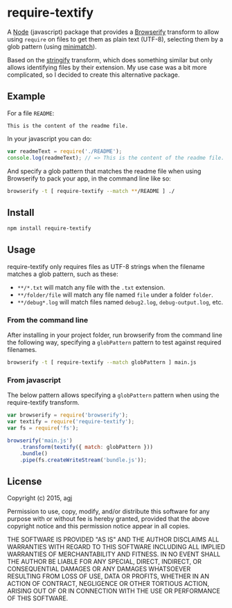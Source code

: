 
require-textify
===============

A [Node][node] (javascript) package that provides a [Browserify][browserify] transform to allow using `require` on files to get them as plain text (UTF-8), selecting them by a glob pattern (using [minimatch][minimatch]).

Based on the [stringify][stringify] transform, which does something similar but only allows identifying files by their extension. My use case was a bit more complicated, so I decided to create this alternative package.

[node]: https://nodejs.org/
[browserify]: http://browserify.org/
[minimatch]: https://github.com/isaacs/minimatch
[stringify]: https://github.com/JohnPostlethwait/stringify


## Example

For a file `README`:

```
This is the content of the readme file.
```

In your javascript you can do:

```js
var readmeText = require('./README');
console.log(readmeText); // => This is the content of the readme file.
```

And specify a glob pattern that matches the readme file when using Browserify to pack your app, in the command line like so:

```sh
browserify -t [ require-textify --match **/README ] ./
```


## Install

```sh
npm install require-textify
```


## Usage

require-textify only requires files as UTF-8 strings when the filename matches a glob pattern, such as these:

* `**/*.txt` will match any file with the `.txt` extension.
* `**/folder/file` will match any file named `file` under a folder `folder`.
* `**/debug*.log` will match files named `debug2.log`, `debug-output.log`, etc.

### From the command line

After installing in your project folder, run browserify from the command line the following way, specifying a `globPattern` pattern to test against required filenames.

```sh
browserify -t [ require-textify --match globPattern ] main.js
```

### From javascript

The below pattern allows specifying a `globPattern` pattern when using the require-textify transform.

```js
var browserify = require('browserify');
var textify = require('require-textify');
var fs = require('fs');

browserify('main.js')
    .transform(textify({ match: globPattern }))
    .bundle()
    .pipe(fs.createWriteStream('bundle.js'));
```


## License

Copyright (c) 2015, agj

Permission to use, copy, modify, and/or distribute this software for any purpose with or without fee is hereby granted, provided that the above copyright notice and this permission notice appear in all copies.

THE SOFTWARE IS PROVIDED "AS IS" AND THE AUTHOR DISCLAIMS ALL WARRANTIES WITH REGARD TO THIS SOFTWARE INCLUDING ALL IMPLIED WARRANTIES OF MERCHANTABILITY AND FITNESS. IN NO EVENT SHALL THE AUTHOR BE LIABLE FOR ANY SPECIAL, DIRECT, INDIRECT, OR CONSEQUENTIAL DAMAGES OR ANY DAMAGES WHATSOEVER RESULTING FROM LOSS OF USE, DATA OR PROFITS, WHETHER IN AN ACTION OF CONTRACT, NEGLIGENCE OR OTHER TORTIOUS ACTION, ARISING OUT OF OR IN CONNECTION WITH THE USE OR PERFORMANCE OF THIS SOFTWARE.

